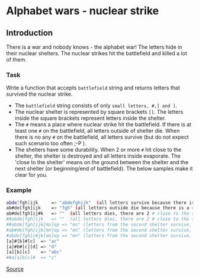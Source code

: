 # Alphabet wars - nuclear strike

## Introduction

There is a war and nobody knows - the alphabet war!
The letters hide in their nuclear shelters. The nuclear strikes hit
the battlefield and killed a lot of them.

### Task

Write a function that accepts `battlefield` string and returns letters
that survived the nuclear strike.

*   The `battlefield` string consists of only `small letters, #,[ and ]`.
*   The nuclear shelter is represented by square brackets `[]`. The letters
    inside the square brackets represent letters inside the shelter.
*   The `#` means a place where nuclear strike hit the battlefield. If there
    is at least one `#` on the battlefield, all letters outside of shelter die.
    When there is no any `#` on the battlefield, all letters survive (but do
    not expect such scenario too often ;-P ).
*   The shelters have some durability. When 2 or more `#` hit close to the
    shelter, the shelter is destroyed and all letters inside evaporate. The
    'close to the shelter' means on the ground between the shelter and the next
    shelter (or beginning/end of battlefield). The below samples make it clear
    for you.

### Example
<!-- markdownlint-disable MD013 -->
```bash
abde[fgh]ijk     => "abdefghijk"  (all letters survive because there is no # )
ab#de[fgh]ijk    => "fgh" (all letters outside die because there is a # )
ab#de[fgh]ij#k   => ""  (all letters dies, there are 2 # close to the shellter )
##abde[fgh]ijk   => ""  (all letters dies, there are 2 # close to the shellter )
##abde[fgh]ijk[mn]op => "mn" (letters from the second shelter survive, there is no # close)
#ab#de[fgh]ijk[mn]op => "mn" (letters from the second shelter survive, there is no # close)
#abde[fgh]i#jk[mn]op => "mn" (letters from the second shelter survive, there is only 1 # close)
[a]#[b]#[c]  => "ac"
[a]#b#[c][d] => "d"
[a][b][c]    => "abc"
##a[a]b[c]#  => "c"
```
<!-- markdownlint-enable MD013 -->

[Source](https://www.codewars.com/kata/alphabet-wars-nuclear-strike)
